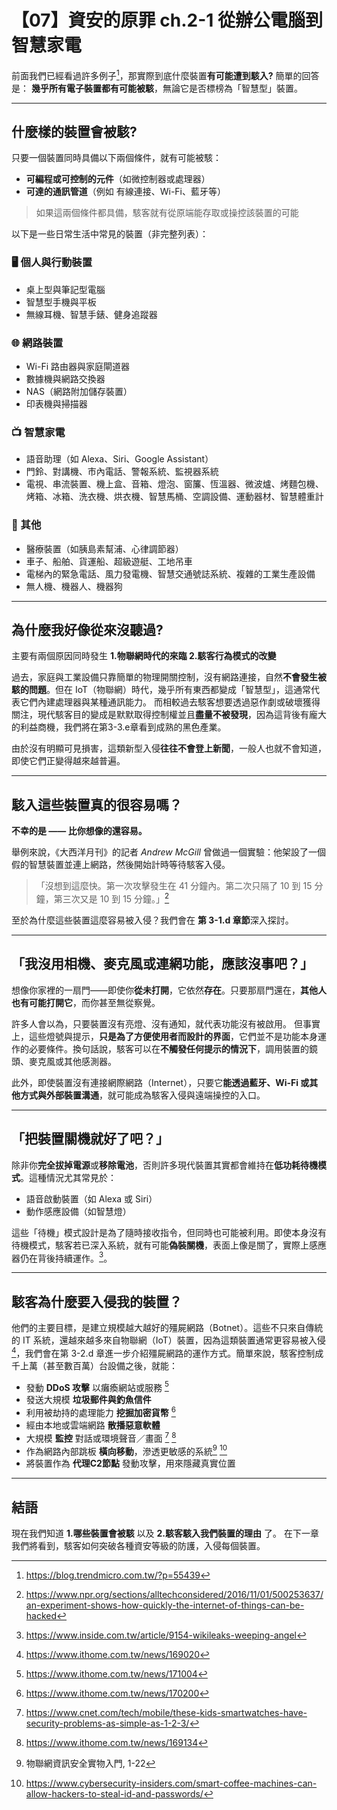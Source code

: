 # 【07】資安的原罪 ch.2-1 從辦公電腦到智慧家電

前面我們已經看過許多例子[^4]，那實際到底什麼裝置**有可能遭到駭入?** 簡單的回答是：
**幾乎所有電子裝置都有可能被駭**，無論它是否標榜為「智慧型」裝置。

---

## 什麼樣的裝置會被駭?

只要一個裝置同時具備以下兩個條件，就有可能被駭：

- **可編程或可控制的元件**（如微控制器或處理器）
- **可達的通訊管道**（例如 有線連接、Wi-Fi、藍牙等）

> 如果這兩個條件都具備，駭客就有從原端能存取或操控該裝置的可能
 
以下是一些日常生活中常見的裝置（非完整列表）：

### 🖥️ 個人與行動裝置

* 桌上型與筆記型電腦
* 智慧型手機與平板
* 無線耳機、智慧手錶、健身追蹤器

### 🌐 網路裝置

* Wi-Fi 路由器與家庭閘道器
* 數據機與網路交換器
* NAS（網路附加儲存裝置）
* 印表機與掃描器

### 📺 智慧家電

* 語音助理（如 Alexa、Siri、Google Assistant）
* 門鈴、對講機、市內電話、警報系統、監視器系統
* 電視、串流裝置、機上盒、音箱、燈泡、窗簾、恆溫器、微波爐、烤麵包機、烤箱、冰箱、洗衣機、烘衣機、智慧馬桶、空調設備、運動器材、智慧體重計

### 🏥 其他

* 醫療裝置（如胰島素幫浦、心律調節器）
* 車子、船舶、貨運船、超級遊艇、工地吊車
* 電梯內的緊急電話、風力發電機、智慧交通號誌系統、複雜的工業生產設備
* 無人機、機器人、機器狗

---

## 為什麼我好像從來沒聽過?

主要有兩個原因同時發生 **1.物聯網時代的來臨 2.駭客行為模式的改變**

過去，家庭與工業設備只靠簡單的物理開關控制，沒有網路連接，自然**不會發生被駭的問題**。但在 IoT（物聯網）時代，幾乎所有東西都變成「智慧型」，這通常代表它們內建處理器與某種通訊能力。
而相較過去駭客想要透過惡作劇或破壞獲得關注，現代駭客目的變成是默默取得控制權並且**盡量不被發現**，因為這背後有龐大的利益商機，我們將在第3-3.e章看到成熟的黑色產業。

由於沒有明顯可見損害，這類新型入侵**往往不會登上新聞**，一般人也就不會知道，即使它們正變得越來越普遍。

---

## 駭入這些裝置真的很容易嗎？

**不幸的是 —— 比你想像的還容易。**

舉例來說，《大西洋月刊》的記者 *Andrew McGill* 曾做過一個實驗：他架設了一個假的智慧裝置並連上網路，然後開始計時等待駭客入侵。

> 「沒想到這麼快。第一次攻擊發生在 41 分鐘內。第二次只隔了 10 到 15 分鐘，第三次又是 10 到 15 分鐘。」[^8]

至於為什麼這些裝置這麼容易被入侵？我們會在 **第 3-1.d 章節**深入探討。

---

## 「我沒用相機、麥克風或連網功能，應該沒事吧？」

想像你家裡的一扇門——即使你**從未打開**，它依然**存在**。只要那扇門還在，**其他人也有可能打開它**，而你甚至無從察覺。

許多人會以為，只要裝置沒有亮燈、沒有通知，就代表功能沒有被啟用。
但事實上，這些燈號與提示，**只是為了方便使用者而設計的界面**，它們並不是功能本身運作的必要條件。換句話說，駭客可以在**不觸發任何提示的情況下**，調用裝置的鏡頭、麥克風或其他感測器。

此外，即使裝置沒有連接網際網路（Internet），只要它**能透過藍牙、Wi-Fi 或其他方式與外部裝置溝通**，就可能成為駭客入侵與遠端操控的入口。

---

##  「把裝置關機就好了吧？」

除非你**完全拔掉電源**或**移除電池**，否則許多現代裝置其實都會維持在**低功耗待機模式**。這種情況尤其常見於：

* 語音啟動裝置（如 Alexa 或 Siri）
* 動作感應設備（如智慧燈）

這些「待機」模式設計是為了隨時接收指令，但同時也可能被利用。即使本身沒有待機模式，駭客若已深入系統，就有可能**偽裝關機**，表面上像是關了，實際上感應器仍在背後持續運作。[^10]。

---

## 駭客為什麼要入侵我的裝置？

他們的主要目標，是建立規模越大越好的殭屍網路（Botnet）。這些不只來自傳統的 IT 系統，還越來越多來自物聯網（IoT）裝置，因為這類裝置通常更容易被入侵[^6]，我們會在第 3-2.d 章進一步介紹殭屍網路的運作方式。簡單來說，駭客控制成千上萬（甚至數百萬）台設備之後，就能：

* 發動 **DDoS 攻擊** 以癱瘓網站或服務 [^5]
* 發送大規模 **垃圾郵件與釣魚信件**
* 利用被劫持的處理能力 **挖掘加密貨幣** [^11]
* 經由本地或雲端網路 **散播惡意軟體**
* 大規模 **監控** 對話或環境聲音／畫面 [^3] [^9]
* 作為網路內部跳板 **橫向移動**，滲透更敏感的系統[^1] [^2]
* 將裝置作為 **代理C2節點** 發動攻擊，用來隱藏真實位置

---

## 結語

現在我們知道 **1.哪些裝置會被駭** 以及 **2.駭客駭入我們裝置的理由** 了。
在下一章我們將看到，駭客如何突破各種資安等級的防護，入侵每個裝置。

[^1]: 物聯網資訊安全實物入門, 1-22
[^2]: https://www.cybersecurity-insiders.com/smart-coffee-machines-can-allow-hackers-to-steal-id-and-passwords/
[^3]: https://www.cnet.com/tech/mobile/these-kids-smartwatches-have-security-problems-as-simple-as-1-2-3/
[^4]: https://blog.trendmicro.com.tw/?p=55439
[^5]: https://www.ithome.com.tw/news/171004
[^6]: https://www.ithome.com.tw/news/169020
[^8]: https://www.npr.org/sections/alltechconsidered/2016/11/01/500253637/an-experiment-shows-how-quickly-the-internet-of-things-can-be-hacked
[^9]: https://www.ithome.com.tw/news/169134
[^10]: https://www.inside.com.tw/article/9154-wikileaks-weeping-angel
[^11]: https://www.ithome.com.tw/news/170200